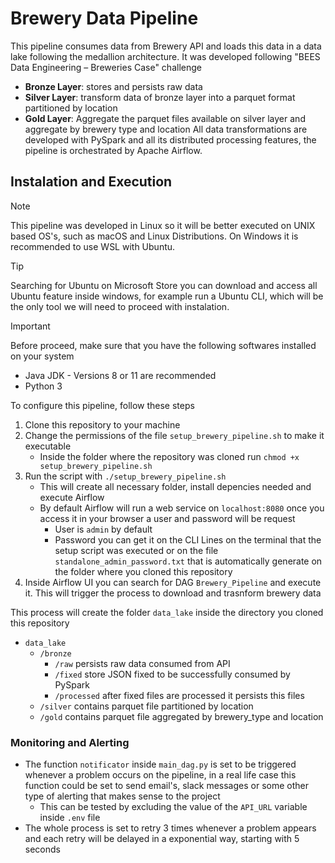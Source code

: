 # Brewery Data Pipeline
This pipeline consumes data from Brewery API and loads this data in a data lake following the medallion architecture.
It was developed following "BEES Data Engineering – Breweries Case" challenge
- **Bronze Layer**: stores and persists raw data
- **Silver Layer**: transform data of bronze layer into a parquet format partitioned by location
- **Gold Layer**: Aggregate the parquet files available on silver layer and aggregate by brewery type and location
All data transformations are developed with PySpark and all its distributed processing features, the pipeline is orchestrated by Apache Airflow.

## Instalation and Execution
>[!NOTE]
>This pipeline was developed in Linux so it will be better executed on UNIX based OS's, such as macOS and Linux Distributions. On Windows it is recommended to use WSL with Ubuntu.

>[!TIP]
>Searching for Ubuntu on Microsoft Store you can download and access all Ubuntu feature inside windows, for example run a Ubuntu CLI, which will be the only tool we will need to proceed with instalation.

> [!IMPORTANT]
> Before proceed, make sure that you have the following softwares installed on your system
> * Java JDK - Versions 8 or 11 are recommended
> * Python 3

To configure this pipeline, follow these steps
1. Clone this repository to your machine
2. Change the permissions of the file `setup_brewery_pipeline.sh` to make it executable
   * Inside the folder where the repository was cloned run `chmod +x setup_brewery_pipeline.sh` 
3. Run the script with `./setup_brewery_pipeline.sh`
   - This will create all necessary folder, install depencies needed and execute Airflow 
   - By default Airflow will run a web service on `localhost:8080` once you access it in your browser a user and password will be request
     * User is `admin` by default
     * Password you can get it on the CLI Lines on the terminal that the setup script was executed or on the file `standalone_admin_password.txt` that is automatically generate on the folder where you cloned this repository
4. Inside Airflow UI you can search for DAG `Brewery_Pipeline` and execute it. This will trigger the process to download and trasnform brewery data
   
This process will create the folder `data_lake` inside the directory you cloned this repository
- `data_lake`
  - `/bronze`
    - `/raw` persists raw data consumed from API
    - `/fixed` store JSON fixed to be successfully consumed by PySpark
    - `/processed` after fixed files are processed it persists this files
  - `/silver` contains parquet file partitioned by location 
  - `/gold` contains parquet file aggregated by brewery_type and location
  
### Monitoring and Alerting
- The function `notificator` inside `main_dag.py` is set to be triggered whenever a problem occurs on the pipeline, in a real life case this function could be set to send email's, slack messages or some other type of alerting that makes sense to the project
  - This can be tested by excluding the value of the `API_URL` variable inside `.env` file
- The whole process is set to retry 3 times whenever a problem appears and each retry will be delayed in a exponential way, starting with 5 seconds 

